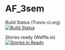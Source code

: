 # AF_3sem


Build Status (Travis-ci.org)<br>
[![Build Status](https://travis-ci.org/ryvard/AF_3sem.svg?branch=master)](https://travis-ci.org/ryvard/AF_3sem)


Stories ready (Waffle.io)<br> 
[![Stories in Ready](https://badge.waffle.io/ryvard/AF_3sem.svg?label=ready&title=Ready)](http://waffle.io/ryvard/AF_3sem)

